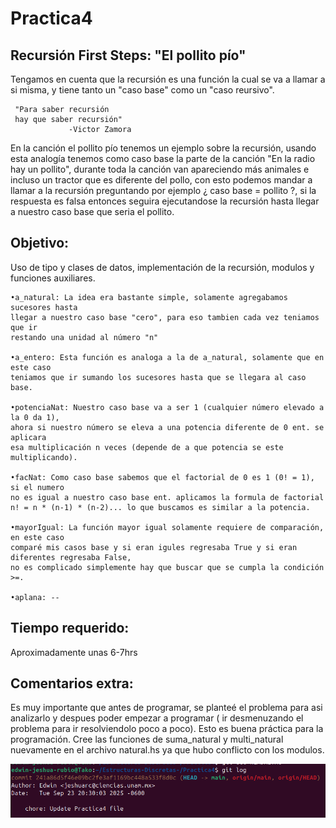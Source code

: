 # Practica4

## Recursión First Steps: "El pollito pío"
Tengamos en cuenta que la recursión es una función la cual se va a llamar a si misma, y tiene tanto un "caso base" como un "caso reursivo".

	 "Para saber recursión
	 hay que saber recursión"
	             -Victor Zamora

En la canción el pollito pío tenemos un ejemplo sobre la recursión, usando esta analogía tenemos como caso base la parte de la canción "En la radio hay un pollito", durante toda la canción van apareciendo más animales e incluso un tractor que es diferente del pollo, con esto podemos mandar a llamar a la recursión preguntando por ejemplo ¿ caso base = pollito ?, si la respuesta es falsa entonces seguira ejecutandose la recursión hasta llegar a nuestro caso base que seria el pollito.

## Objetivo:
Uso de tipo y clases de datos, implementación de la recursión, modulos y funciones auxiliares.

    •a_natural: La idea era bastante simple, solamente agregabamos sucesores hasta
    llegar a nuestro caso base "cero", para eso	tambien cada vez teniamos que ir
    restando una unidad al número "n"

    •a_entero: Esta función es analoga a la de a_natural, solamente que en este caso
    teniamos que ir sumando los sucesores hasta que se llegara al caso base.

    •potenciaNat: Nuestro caso base va a ser 1 (cualquier número elevado a la 0 da 1),
    ahora si nuestro número se eleva a una potencia diferente de 0 ent. se aplicara
    esa multiplicación n veces (depende de a que potencia se este multiplicando).

    •facNat: Como caso base sabemos que el factorial de 0 es 1 (0! = 1), si el numero
    no es igual a nuestro caso base ent. aplicamos la formula de factorial
    n! = n * (n-1) * (n-2)... lo que buscamos es similar a la potencia. 

    •mayorIgual: La función mayor igual solamente requiere de comparación, en este caso
    comparé mis casos base y si eran igules regresaba True y si eran diferentes regresaba False,
    no es complicado simplemente hay que buscar que se cumpla la condición >=.

    •aplana: -- 

## Tiempo requerido:
Aproximadamente unas 6-7hrs 

## Comentarios extra:
Es muy importante que antes de programar, se planteé el problema para asi analizarlo y despues poder empezar a programar ( ir desmenuzando el problema para ir resolviendolo poco a poco). Esto es buena práctica para la programación.
Cree las funciones de suma_natural y multi_natural nuevamente en el archivo natural.hs ya que hubo conflicto con los modulos.

![Captura_de_pantalla git log](https://github.com/tako-wan/Estructuras-Discretas-/blob/main/Captura%20desde%202025-09-23%2020-46-29.png?raw=true)